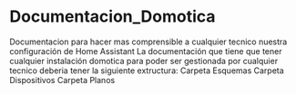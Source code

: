 # Documentacion_Domotica
Documentacion para hacer mas comprensible a cualquier tecnico nuestra configuración de Home Assistant 
La documentación que tiene que tener cualquier instalación domotica para poder ser gestionada por cualquier tecnico deberia tener la siguiente extructura:
    Carpeta Esquemas
    Carpeta Dispositivos
    Carpeta Planos
    
